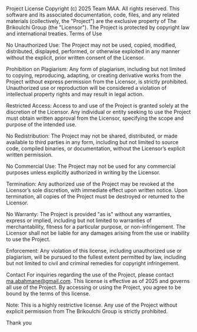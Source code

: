 Project License
Copyright (c) 2025 Team MAA. All rights reserved.
This software and its associated documentation, code, files, and any related materials (collectively, the "Project") are the exclusive property of The Brikoulchi Group (the "Licensor"). The Project is protected by copyright law and international treaties.
Terms of Use

No Unauthorized Use: The Project may not be used, copied, modified, distributed, displayed, performed, or otherwise exploited in any manner without the explicit, prior written consent of the Licensor.

Prohibition on Plagiarism: Any form of plagiarism, including but not limited to copying, reproducing, adapting, or creating derivative works from the Project without express permission from the Licensor, is strictly prohibited. Unauthorized use or reproduction will be considered a violation of intellectual property rights and may result in legal action.

Restricted Access: Access to and use of the Project is granted solely at the discretion of the Licensor. Any individual or entity seeking to use the Project must obtain written approval from the Licensor, specifying the scope and purpose of the intended use.

No Redistribution: The Project may not be shared, distributed, or made available to third parties in any form, including but not limited to source code, compiled binaries, or documentation, without the Licensor’s explicit written permission.

No Commercial Use: The Project may not be used for any commercial purposes unless explicitly authorized in writing by the Licensor.

Termination: Any authorized use of the Project may be revoked at the Licensor’s sole discretion, with immediate effect upon written notice. Upon termination, all copies of the Project must be destroyed or returned to the Licensor.

No Warranty: The Project is provided "as is" without any warranties, express or implied, including but not limited to warranties of merchantability, fitness for a particular purpose, or non-infringement. The Licensor shall not be liable for any damages arising from the use or inability to use the Project.

Enforcement: Any violation of this license, including unauthorized use or plagiarism, will be pursued to the fullest extent permitted by law, including but not limited to civil and criminal remedies for copyright infringement.


Contact
For inquiries regarding the use of the Project, please contact ma.abahmane@gmail.com.
This license is effective as of 2025 and governs all use of the Project. By accessing or using the Project, you agree to be bound by the terms of this license.

Note: This is a highly restrictive license. Any use of the Project without explicit permission from The Brikoulchi Group is strictly prohibited.


Thank you
